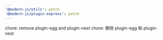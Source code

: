 ```yaml
---
'@modern-js/utils': patch
'@modern-js/plugin-express': patch
---
```


chore: remove plugin-egg and plugin-nest
chore: 移除 plugin-egg 和 plugin-nest
